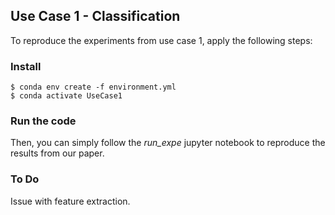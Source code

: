 ## Use Case 1 - Classification

To reproduce the experiments from use case 1, apply the following steps:

### Install
    
    $ conda env create -f environment.yml
    $ conda activate UseCase1

### Run the code

Then, you can simply follow the *run_expe* jupyter notebook to reproduce the results from our paper.

### To Do
Issue with feature extraction.